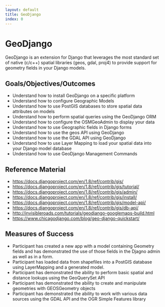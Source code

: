 ```yaml
---
layout: default
title: GeoDjango 
index: 0
---
```


GeoDjango
============

GeoDjango is an extension for Django that leverages the most standard set of native (c/c++) spatial libraries (geos, gdal, proj4) to provide support for geometry fields in your Django models.  

Goals/Objectives/Outcomes
-------------------------

* Understand how to install GeoDjango on a specific platform
* Understand how to configure Geographic Models
* Understand how to use PostGIS databases to store spatial data attributes on models 
* Understand how to perform spatial queries using the GeoDjango ORM
* Understand how to configure the OSMGeoAdmin to display your data
* Understand how to use Geographic fields in Django forms
* Understand how to use the geos API using GeoDjango
* Understand how to use the GDAL API using GeoDjango
* Understand how to use Layer Mapping to load your spatial data into your Django model database
* Understand how to use GeoDjango Management Commands

Reference Material
------------------

* https://docs.djangoproject.com/en/1.8/ref/contrib/gis/
* https://docs.djangoproject.com/en/1.8/ref/contrib/gis/tutorial/
* https://docs.djangoproject.com/en/1.8/ref/contrib/gis/admin/
* https://docs.djangoproject.com/en/1.8/ref/contrib/gis/install/
* https://docs.djangoproject.com/en/1.8/ref/contrib/gis/model-api/
* https://docs.djangoproject.com/en/1.8/ref/contrib/gis/db-api/
* http://invisibleroads.com/tutorials/geodjango-googlemaps-build.html
* https://www.chicagodjango.com/blog/geo-django-quickstart/

Measures of Success
-------------------

* Participant has created a new app with a model containing Geometry fields and has demonstrated the use of those fields in the Djagno admin as well as in a form.
* Participant has loaded data from shapefiles into a PostGIS database using LayerMapping and a generated model.
* Participant has demonstrated the ability to perform basic spatial and distance lookups using the GeoQuerySet API
* Participant has demonstrated the ability to create and manipulate geometries with GEOSGeometry objects
* Participant has demonstrated the ability to work with various data sources using the GDAL API and the OGR Simple Features library
